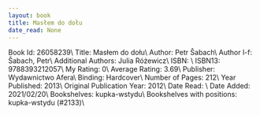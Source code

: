 ```yaml
---
layout: book
title: Masłem do dołu
date_read: None
---
```


Book Id: 26058239\ 
Title: Masłem do dołu\ 
Author: Petr Šabach\ 
Author l-f: Šabach, Petr\ 
Additional Authors: Julia Różewicz\ 
ISBN: \ 
ISBN13: 9788393212057\ 
My Rating: 0\ 
Average Rating: 3.69\ 
Publisher: Wydawnictwo Afera\ 
Binding: Hardcover\ 
Number of Pages: 212\ 
Year Published: 2013\ 
Original Publication Year: 2012\ 
Date Read: \ 
Date Added: 2021/02/20\ 
Bookshelves: kupka-wstydu\ 
Bookshelves with positions: kupka-wstydu (#2133)\ 

